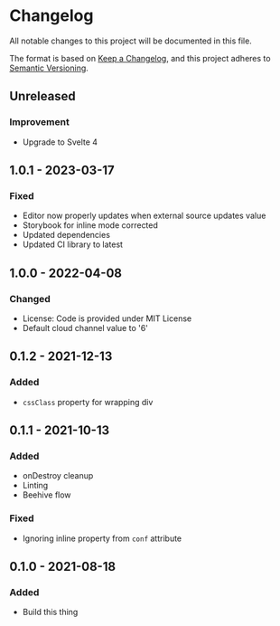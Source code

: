 # Changelog

All notable changes to this project will be documented in this file.

The format is based on [Keep a Changelog](https://keepachangelog.com/en/1.0.0/),
and this project adheres to [Semantic Versioning](https://semver.org/spec/v2.0.0.html).

## Unreleased

### Improvement
- Upgrade to Svelte 4

## 1.0.1 - 2023-03-17

### Fixed
- Editor now properly updates when external source updates value
- Storybook for inline mode corrected
- Updated dependencies
- Updated CI library to latest

## 1.0.0 - 2022-04-08

### Changed
- License: Code is provided under MIT License
- Default cloud channel value to '6'

## 0.1.2 - 2021-12-13

### Added
- `cssClass` property for wrapping div

## 0.1.1 - 2021-10-13

### Added
- onDestroy cleanup
- Linting
- Beehive flow

### Fixed
- Ignoring inline property from `conf` attribute

## 0.1.0 - 2021-08-18

### Added
- Build this thing
